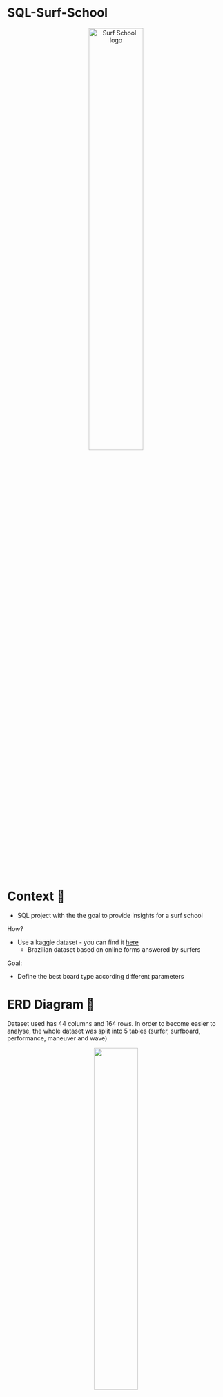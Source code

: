 # SQL-Surf-School

<p align="center">
  <img src="https://image.cdn2.seaart.ai/static/27d4e6081cfd96941a177d87a6270834/20230807/d60b55712e29a7064d60d9877e8a6d8a.jpeg" width="50%" alt="Surf School logo">
</p>

# Context 🌊

- SQL project with the the goal to provide insights for a surf school

How?
- Use a kaggle dataset - you can find it [here](https://www.kaggle.com/datasets/loureiro85/surfing)
  - Brazilian dataset based on online forms answered by surfers

 Goal:
 - Define the best board type according different parameters

# ERD Diagram 🎣

Dataset used has 44 columns and 164 rows. In order to become easier to analyse, the whole dataset was split into 5 tables (surfer, surfboard, performance, maneuver and wave)

<p align="center">
  <img src="https://ibb.co/dm2rMnq.png" width="45%">
</p>

![Project Screenshot](https://github.com/goncalocostacarvalho/SQL-Surf-School/raw/main/assets/.png)

# Conclusions ⛵

- Dataset doesn’t provide much information for beginner surfers
- Most of the information come from advanced surfers
- Data needs to be cleaned

### Solutions for Surf School
 1. Focus on advanced surfers - provide different surfboards (shortboards) and advanced classes supported by data and film analysis.

 2. Focus on beginner surfers - create a survey and gather information next to surf schools

 3. Mix approach - focus both on advanced and beginner surfers.

### Future actions
- Going deep on the analysis of surfboards measures
- Create a survey to define which are the best wetsuits
- Create a survey to define prices for rentals and classes



